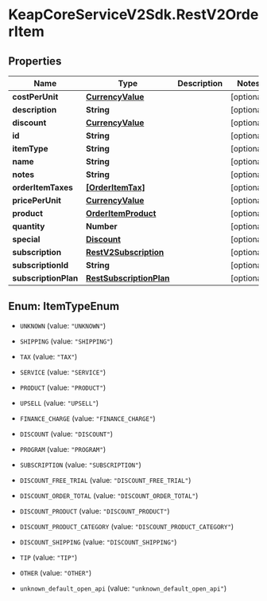 # KeapCoreServiceV2Sdk.RestV2OrderItem

## Properties

Name | Type | Description | Notes
------------ | ------------- | ------------- | -------------
**costPerUnit** | [**CurrencyValue**](CurrencyValue.md) |  | [optional] 
**description** | **String** |  | [optional] 
**discount** | [**CurrencyValue**](CurrencyValue.md) |  | [optional] 
**id** | **String** |  | [optional] 
**itemType** | **String** |  | [optional] 
**name** | **String** |  | [optional] 
**notes** | **String** |  | [optional] 
**orderItemTaxes** | [**[OrderItemTax]**](OrderItemTax.md) |  | [optional] 
**pricePerUnit** | [**CurrencyValue**](CurrencyValue.md) |  | [optional] 
**product** | [**OrderItemProduct**](OrderItemProduct.md) |  | [optional] 
**quantity** | **Number** |  | [optional] 
**special** | [**Discount**](Discount.md) |  | [optional] 
**subscription** | [**RestV2Subscription**](RestV2Subscription.md) |  | [optional] 
**subscriptionId** | **String** |  | [optional] 
**subscriptionPlan** | [**RestSubscriptionPlan**](RestSubscriptionPlan.md) |  | [optional] 



## Enum: ItemTypeEnum


* `UNKNOWN` (value: `"UNKNOWN"`)

* `SHIPPING` (value: `"SHIPPING"`)

* `TAX` (value: `"TAX"`)

* `SERVICE` (value: `"SERVICE"`)

* `PRODUCT` (value: `"PRODUCT"`)

* `UPSELL` (value: `"UPSELL"`)

* `FINANCE_CHARGE` (value: `"FINANCE_CHARGE"`)

* `DISCOUNT` (value: `"DISCOUNT"`)

* `PROGRAM` (value: `"PROGRAM"`)

* `SUBSCRIPTION` (value: `"SUBSCRIPTION"`)

* `DISCOUNT_FREE_TRIAL` (value: `"DISCOUNT_FREE_TRIAL"`)

* `DISCOUNT_ORDER_TOTAL` (value: `"DISCOUNT_ORDER_TOTAL"`)

* `DISCOUNT_PRODUCT` (value: `"DISCOUNT_PRODUCT"`)

* `DISCOUNT_PRODUCT_CATEGORY` (value: `"DISCOUNT_PRODUCT_CATEGORY"`)

* `DISCOUNT_SHIPPING` (value: `"DISCOUNT_SHIPPING"`)

* `TIP` (value: `"TIP"`)

* `OTHER` (value: `"OTHER"`)

* `unknown_default_open_api` (value: `"unknown_default_open_api"`)




